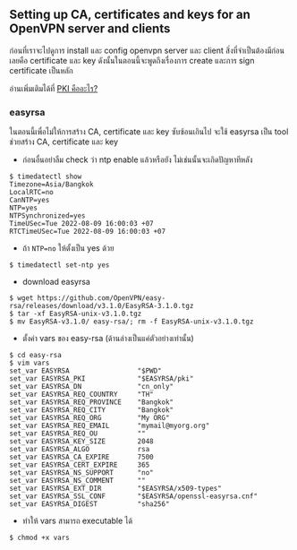 ## Setting up CA, certificates and keys for an OpenVPN server and clients

ก่อนที่เราจะไปดูการ install และ config openvpn server และ client สิ่งที่จำเป็นต้องมีก่อนเลยคือ certificate และ key
ดังนั้นในตอนนี้จะพูดถึงเรื่องการ create และการ sign certificate เป็นหลัก 

อ่านเพิ่มเติมได้ที่ [PKI คืออะไร?](https://www.etda.or.th/th/Useful-Resource/Knowledge-Sharing/articles/Public-Key-Infrastructure.aspx)

### easyrsa 

ในตอนนี้เพื่อไม่ให้การสร้าง CA, certificate และ key ซับซ้อนเกินไป จะใช้ easyrsa เป็น tool ช่วยสร้าง CA, certificate และ key
- ก่อนอื่นอย่าลืม check ว่า ntp enable แล้วหรือยัง ไม่เช่นนั้นจะเกิดปัญหาทีหลัง
```
$ timedatectl show
Timezone=Asia/Bangkok
LocalRTC=no
CanNTP=yes
NTP=yes
NTPSynchronized=yes
TimeUSec=Tue 2022-08-09 16:00:03 +07
RTCTimeUSec=Tue 2022-08-09 16:00:03 +07
```

- ถ้า `NTP=no` ให้ตั้งเป็น yes ด้วย
```
$ timedatectl set-ntp yes
```

- download easyrsa
```
$ wget https://github.com/OpenVPN/easy-rsa/releases/download/v3.1.0/EasyRSA-3.1.0.tgz
$ tar -xf EasyRSA-unix-v3.1.0.tgz
$ mv EasyRSA-v3.1.0/ easy-rsa/; rm -f EasyRSA-unix-v3.1.0.tgz
```

- ตั้งค่า vars ของ easy-rsa (ด้านล่างเป็นแค่ตัวอย่างเท่านั้น)
```
$ cd easy-rsa
$ vim vars
set_var EASYRSA                 "$PWD"
set_var EASYRSA_PKI             "$EASYRSA/pki"
set_var EASYRSA_DN              "cn_only"
set_var EASYRSA_REQ_COUNTRY     "TH"
set_var EASYRSA_REQ_PROVINCE    "Bangkok"
set_var EASYRSA_REQ_CITY        "Bangkok"
set_var EASYRSA_REQ_ORG         "My ORG"
set_var EASYRSA_REQ_EMAIL       "mymail@myorg.org"
set_var EASYRSA_REQ_OU          ""
set_var EASYRSA_KEY_SIZE        2048
set_var EASYRSA_ALGO            rsa
set_var EASYRSA_CA_EXPIRE       7500
set_var EASYRSA_CERT_EXPIRE     365
set_var EASYRSA_NS_SUPPORT      "no"
set_var EASYRSA_NS_COMMENT      ""
set_var EASYRSA_EXT_DIR         "$EASYRSA/x509-types"
set_var EASYRSA_SSL_CONF        "$EASYRSA/openssl-easyrsa.cnf"
set_var EASYRSA_DIGEST          "sha256"
```

- ทำให้ vars สามารถ executable ได้
```
$ chmod +x vars
```

